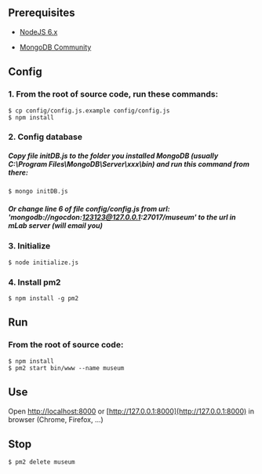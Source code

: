 ## Prerequisites

- [NodeJS 6.x](https://nodejs.org/en/download/)

- [MongoDB Community](https://www.mongodb.com/download-center#community)

## Config

### 1. From the root of source code, run these commands:

	$ cp config/config.js.example config/config.js
	$ npm install


### 2. Config database

##### Copy file initDB.js to the folder you installed MongoDB (usually C:\Program Files\MongoDB\Server\xxx\bin) and run this command from there:
	$ mongo initDB.js


##### Or change line 6 of file config/config.js from url: 'mongodb://ngocdon:123123@127.0.0.1:27017/museum' to the url in mLab server (will email you)

### 3. Initialize

	$ node initialize.js

### 4. Install pm2
	$ npm install -g pm2

## Run

### From the root of source code:

	$ npm install
	$ pm2 start bin/www --name museum

## Use

Open [http://localhost:8000](http://localhost:8000) or [http://127.0.0.1:8000](http://127.0.0.1:8000) in browser (Chrome, Firefox, ...)

## Stop
	$ pm2 delete museum